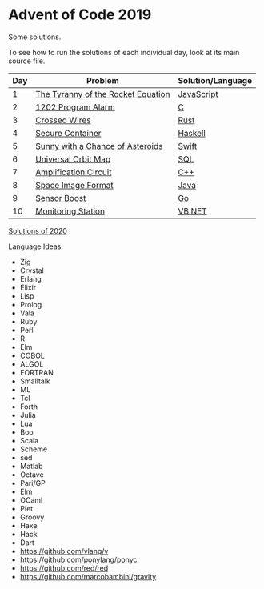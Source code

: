 # Advent of Code 2019

Some solutions.

To see how to run the solutions of each individual day, look at its main source file.


| Day | Problem                                                                   | Solution/Language |
|-----|---------------------------------------------------------------------------|-------------------|
| 1   | [The Tyranny of the Rocket Equation](https://adventofcode.com/2019/day/1) | [JavaScript](01)  |
| 2   | [1202 Program Alarm](https://adventofcode.com/2019/day/2)                 | [C](02)           |
| 3   | [Crossed Wires](https://adventofcode.com/2019/day/3)                      | [Rust](03)        |
| 4   | [Secure Container](https://adventofcode.com/2019/day/4)                   | [Haskell](04)     |
| 5   | [Sunny with a Chance of Asteroids](https://adventofcode.com/2019/day/5)   | [Swift](05)       |
| 6   | [Universal Orbit Map](https://adventofcode.com/2019/day/6)                | [SQL](06)         |
| 7   | [Amplification Circuit](https://adventofcode.com/2019/day/7)              | [C++](07)         |
| 8   | [Space Image Format](https://adventofcode.com/2019/day/8)                 | [Java](08)        |
| 9   | [Sensor Boost](https://adventofcode.com/2019/day/9)                       | [Go](09)          |
| 10  | [Monitoring Station](https://adventofcode.com/2019/day/10)                | [VB.NET](10)      |

[Solutions of 2020](https://github.com/nikeee/advent-of-code-2020)

Language Ideas:
- Zig
- Crystal
- Erlang
- Elixir
- Lisp
- Prolog
- Vala
- Ruby
- Perl
- R
- Elm
- COBOL
- ALGOL
- FORTRAN
- Smalltalk
- ML
- Tcl
- Forth
- Julia
- Lua
- Boo
- Scala
- Scheme
- sed
- Matlab
- Octave
- Pari/GP
- Elm
- OCaml
- Piet
- Groovy
- Haxe
- Hack
- Dart
- https://github.com/vlang/v
- https://github.com/ponylang/ponyc
- https://github.com/red/red
- https://github.com/marcobambini/gravity

